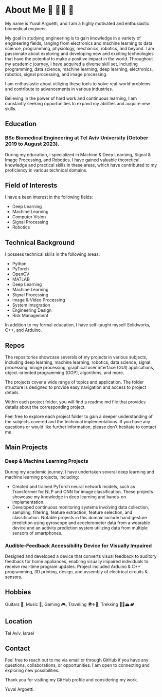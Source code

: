 # About Me 🎸 🧑‍💻 🧗
My name is Yuval Argoetti, and I am a highly motivated and enthusiastic biomedical engineer. 

My goal in studying engineering is to gain knowledge in a variety of engineering fields, ranging from electronics and machine learning to data science, programming, physiology, mechanics, robotics, and beyond. I am passionate about exploring and developing new and exciting technologies that have the potential to make a positive impact in the world. Throughout my academic journey, I have acquired a diverse skill set, including programming, data science, machine learning, deep learning, electronics, robotics, signal processing, and image processing.

I am enthusiastic about utilizing these tools to solve real-world problems and contribute to advancements in various industries.

Believing in the power of hard work and continuous learning, I am constantly seeking opportunities to expand my abilities and acquire new skills. 

## Education
### BSc Biomedical Engineering at Tel Aviv University (October 2019 to August 2023). 
During my education, I specialized in Machine & Deep Learning, Signal & Image Processing, and Robotics. I have gained valuable theoretical knowledge and practical skills in these areas, which have contributed to my proficiency in various technical domains.

## Field of Interests
I have a keen interest in the following fields:

* Deep Learning
* Machine Learning
* Computer Vision
* Signal Processing
* Robotics

## Technical Background
I possess technical skills in the following areas:

* Python
* PyTorch
* OpenCV
* MATLAB
* Deep Learning
* Machine Learning
* Signal Processing
* Image & Video Processing
* System Integration
* Engineering Design
* Risk Management

In addition to my formal education, I have self-taught myself Solidworks, C++, and Arduino.

## Repos
The repositories showcase severals of my projects in various subjects, including deep learning, machine learning, robotics, data science, signal processing, image processing, graphical user interface (GUI) applications, object-oriented programming (OOP), algorithms, and more.

The projects cover a wide range of topics and application. The folder structure is designed to provide easy navigation and access to project details.

Within each project folder, you will find a readme.md file that provides details about the corresponding project.

Feel free to explore each project folder to gain a deeper understanding of the subjects covered and the technical implementations. If you have any questions or would like further information, please don't hesitate to contact me.

## Main Projects
### Deep & Machine Learning Projects
During my academic journey, I have undertaken several deep learning and machine learning projects, including:

- Created and trained PyTorch neural network models, such as Transformer for NLP and CNN for image classification. These projects showcase my knowledge in deep learning and hands-on implementation.
- Developed continuous monitoring systems involving data collection, sampling, filtering, feature extraction, feature selection, and classification. Notable projects in this domain include hand gesture prediction using gyroscope and accelerometer data from a wearable device and an activity prediction system utilizing data from multiple sensors of smartphones.

### Audible-Feedback Accessibility Device for Visually Impaired
Designed and developed a device that converts visual feedback to auditory feedback for home appliances,
enabling visually impaired individuals to receive real-time program updates.
Project included Arduino & C++ programming, 3D printing, design, and assembly of electrical circuits &
sensors.

## Hobbies
Guitars 🎸, Music 🎵, Gaming 🎮, Traveling 🌍✈🧭, Trekking 🥾🧗🏔️🏕️

## Location
Tel Aviv, Israel

## Contact
Feel free to reach out to me via email or through GitHub if you have any questions, collaborations, or opportunities. I am open to connecting and exploring new possibilities.

Thank you for visiting my GitHub profile and considering my work.

Yuval Argoetti.
<!--
**Yuvalmaster/Yuvalmaster** is a ✨ _special_ ✨ repository because its `README.md` (this file) appears on your GitHub profile.

Here are some ideas to get you started:

- 🔭 I’m currently working on ...
- 🌱 I’m currently learning ...
- 👯 I’m looking to collaborate on ...
- 🤔 I’m looking for help with ...
- 💬 Ask me about ...
- 📫 How to reach me: ...
- 😄 Pronouns: ...
- ⚡ Fun fact: ...
-->
